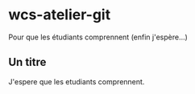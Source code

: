 # wcs-atelier-git
Pour que les étudiants comprennent (enfin j'espère...)

## Un titre
J'espere que les etudiants comprennent.
